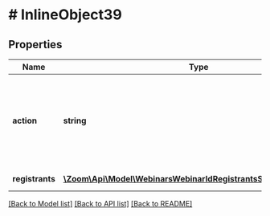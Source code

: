 # # InlineObject39

## Properties

Name | Type | Description | Notes
------------ | ------------- | ------------- | -------------
**action** | **string** | Used to approve a registrant, deny a registrant, or cancel a previously approved registrant. | 
**registrants** | [**\Zoom\Api\Model\WebinarsWebinarIdRegistrantsStatusRegistrants[]**](WebinarsWebinarIdRegistrantsStatusRegistrants.md) | List of registrants. | [optional] 

[[Back to Model list]](../../README.md#documentation-for-models) [[Back to API list]](../../README.md#documentation-for-api-endpoints) [[Back to README]](../../README.md)


